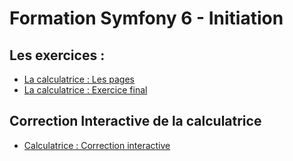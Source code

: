 # Formation Symfony 6 - Initiation

## Les exercices :

-   [La calculatrice : Les pages](./exos/calculatrice-pages.md)
-   [La calculatrice : Exercice final](./exos/calculatrice.md)

## Correction Interactive de la calculatrice

-   [Calculatrice : Correction interactive](./exos/calc-correction.md)
